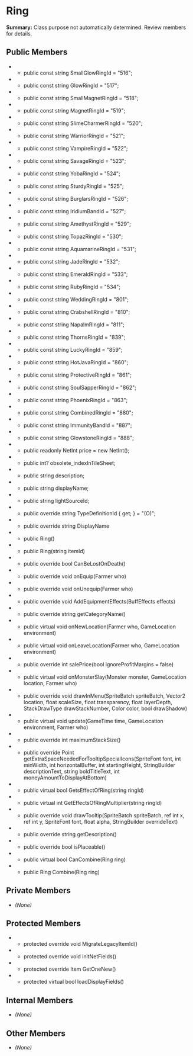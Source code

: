 # Ring

**Summary:** Class purpose not automatically determined. Review members for details.

## Public Members
- - public const string SmallGlowRingId = "516";
- - public const string GlowRingId = "517";
- - public const string SmallMagnetRingId = "518";
- - public const string MagnetRingId = "519";
- - public const string SlimeCharmerRingId = "520";
- - public const string WarriorRingId = "521";
- - public const string VampireRingId = "522";
- - public const string SavageRingId = "523";
- - public const string YobaRingId = "524";
- - public const string SturdyRingId = "525";
- - public const string BurglarsRingId = "526";
- - public const string IridiumBandId = "527";
- - public const string AmethystRingId = "529";
- - public const string TopazRingId = "530";
- - public const string AquamarineRingId = "531";
- - public const string JadeRingId = "532";
- - public const string EmeraldRingId = "533";
- - public const string RubyRingId = "534";
- - public const string WeddingRingId = "801";
- - public const string CrabshellRingId = "810";
- - public const string NapalmRingId = "811";
- - public const string ThornsRingId = "839";
- - public const string LuckyRingId = "859";
- - public const string HotJavaRingId = "860";
- - public const string ProtectiveRingId = "861";
- - public const string SoulSapperRingId = "862";
- - public const string PhoenixRingId = "863";
- - public const string CombinedRingId = "880";
- - public const string ImmunityBandId = "887";
- - public const string GlowstoneRingId = "888";
- - public readonly NetInt price = new NetInt();
- - public int? obsolete_indexInTileSheet;
- - public string description;
- - public string displayName;
- - public string lightSourceId;
- - public override string TypeDefinitionId { get; } = "(O)";
- - public override string DisplayName
- - public Ring()
- - public Ring(string itemId)
- - public override bool CanBeLostOnDeath()
- - public override void onEquip(Farmer who)
- - public override void onUnequip(Farmer who)
- - public override void AddEquipmentEffects(BuffEffects effects)
- - public override string getCategoryName()
- - public virtual void onNewLocation(Farmer who, GameLocation environment)
- - public virtual void onLeaveLocation(Farmer who, GameLocation environment)
- - public override int salePrice(bool ignoreProfitMargins = false)
- - public virtual void onMonsterSlay(Monster monster, GameLocation location, Farmer who)
- - public override void drawInMenu(SpriteBatch spriteBatch, Vector2 location, float scaleSize, float transparency, float layerDepth, StackDrawType drawStackNumber, Color color, bool drawShadow)
- - public virtual void update(GameTime time, GameLocation environment, Farmer who)
- - public override int maximumStackSize()
- - public override Point getExtraSpaceNeededForTooltipSpecialIcons(SpriteFont font, int minWidth, int horizontalBuffer, int startingHeight, StringBuilder descriptionText, string boldTitleText, int moneyAmountToDisplayAtBottom)
- - public virtual bool GetsEffectOfRing(string ringId)
- - public virtual int GetEffectsOfRingMultiplier(string ringId)
- - public override void drawTooltip(SpriteBatch spriteBatch, ref int x, ref int y, SpriteFont font, float alpha, StringBuilder overrideText)
- - public override string getDescription()
- - public override bool isPlaceable()
- - public virtual bool CanCombine(Ring ring)
- - public Ring Combine(Ring ring)

## Private Members
- *(None)*

## Protected Members
- - protected override void MigrateLegacyItemId()
- - protected override void initNetFields()
- - protected override Item GetOneNew()
- - protected virtual bool loadDisplayFields()

## Internal Members
- *(None)*

## Other Members
- *(None)*
